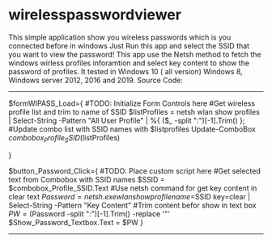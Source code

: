 # wirelesspasswordviewer
This simple application show you wireless passwords which is you connected before in windows 
Just Run this app and select the SSID that you want to view the password! 
This app use the Netsh method to fetch the windows wirless profiles inforamtion and select key content to show the password of profiles.
It tested in Windows 10 ( all version) Windows 8, Windows server 2012, 2016 and 2019.
 Source Code:
 
 ------------------------------------------------
$formWIPASS_Load={
	#TODO: Initialize Form Controls here
	#Get wireless profile list and trim to name of SSID
	$listProfiles = netsh wlan show profiles | Select-String -Pattern "All User Profile" | %{ ($_ -split ":")[-1].Trim() };
	#Update combo list with SSID names with $listprofiles 
	Update-ComboBox $combobox_Profile_SSID ($listProfiles) 
	
}



$button_Password_Click={
	#TODO: Place custom script here
	#Get selected text from Combobox with SSID names 
	$SSID = $combobox_Profile_SSID.Text
	#Use netsh command for get key content in clear text 
	$Password = netsh.exe wlan show profile name=$SSID key=clear | Select-String -Pattern "Key Content"
	#Trim content befor show in text box 
	$PW = ($Password -split ":")[-1].Trim() -replace '"'
	$Show_Password_Textbox.Text = $PW
}

------------------------------------------------------------
